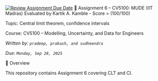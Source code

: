 [![Review Assignment Due Date](https://classroom.github.com/assets/deadline-readme-button-22041afd0340ce965d47ae6ef1cefeee28c7c493a6346c4f15d667ab976d596c.svg)](https://classroom.github.com/a/jiasWX1f)
📘 Assignment 6 – CV5100: MUDE (IIT Madras) Evaluated by Kartik A. Kamble - Score = (100/100)

Topic: Central limit theorem, confidence intervals

Course: CV5100 – Modelling, Uncertainty, and Data for Engineers


*Written by: `pradeep, prakash, and sudheendra`*

*Due: `Monday, Sep 28, 2025`*

🚀 Overview

This repository contains Assignment 6 covering CLT and CI.  







